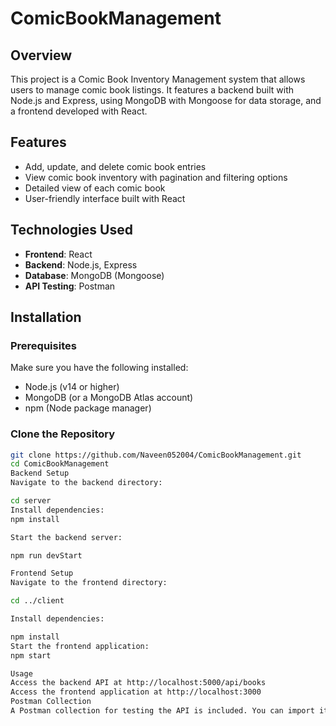 # ComicBookManagement

## Overview

This project is a Comic Book Inventory Management system that allows users to manage comic book listings. It features a backend built with Node.js and Express, using MongoDB with Mongoose for data storage, and a frontend developed with React.

## Features

- Add, update, and delete comic book entries
- View comic book inventory with pagination and filtering options
- Detailed view of each comic book
- User-friendly interface built with React

## Technologies Used

- **Frontend**: React
- **Backend**: Node.js, Express
- **Database**: MongoDB (Mongoose)
- **API Testing**: Postman

## Installation

### Prerequisites

Make sure you have the following installed:

- Node.js (v14 or higher)
- MongoDB (or a MongoDB Atlas account)
- npm (Node package manager)

### Clone the Repository

```bash
git clone https://github.com/Naveen052004/ComicBookManagement.git
cd ComicBookManagement
Backend Setup
Navigate to the backend directory:

cd server
Install dependencies:
npm install

Start the backend server:

npm run devStart

Frontend Setup
Navigate to the frontend directory:

cd ../client

Install dependencies:

npm install
Start the frontend application:
npm start

Usage
Access the backend API at http://localhost:5000/api/books
Access the frontend application at http://localhost:3000
Postman Collection
A Postman collection for testing the API is included. You can import it into Postman to test the endpoints.